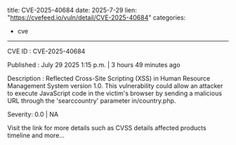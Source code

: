 
title: CVE-2025-40684
date: 2025-7-29
lien: "https://cvefeed.io/vuln/detail/CVE-2025-40684"
categories:
  - cve
---

CVE ID : CVE-2025-40684

Published :  July 29
2025
1:15 p.m. | 3 hours
49 minutes ago

Description : Reflected Cross-Site Scripting (XSS) in Human Resource Management System version 1.0. This vulnerability could allow an attacker to execute JavaScript code in the victim's browser by sending a malicious URL through the 'searccountry' parameter in/country.php.

Severity: 0.0 | NA

Visit the link for more details
such as CVSS details
affected products
timeline
and more...
